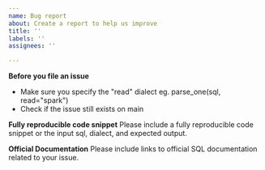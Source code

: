 ```yaml
---
name: Bug report
about: Create a report to help us improve
title: ''
labels: ''
assignees: ''

---
```


**Before you file an issue**
- Make sure you specify the "read" dialect eg. parse_one(sql, read="spark")
- Check if the issue still exists on main 

**Fully reproducible code snippet**
Please include a fully reproducible code snippet or the input sql, dialect, and expected output.

**Official Documentation**
Please include links to official SQL documentation related to your issue.
